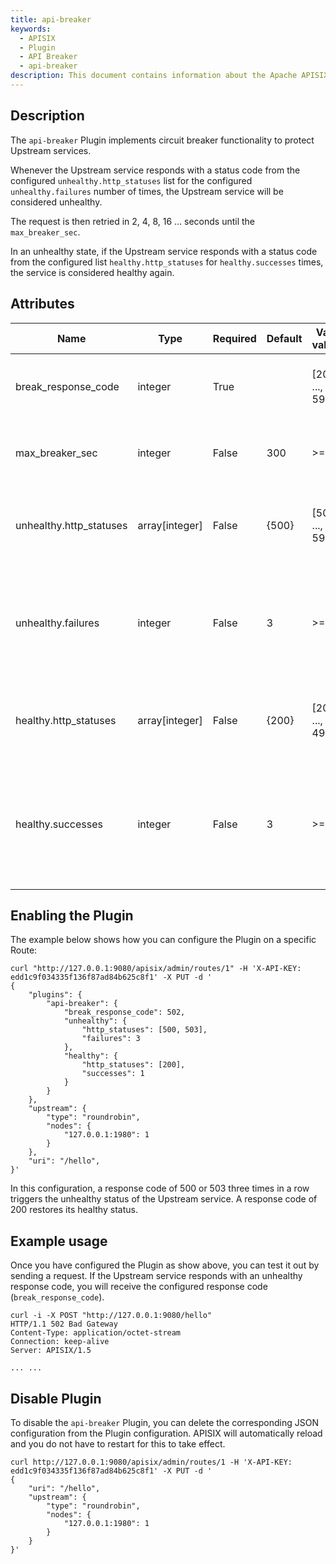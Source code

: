 ```yaml
---
title: api-breaker
keywords:
  - APISIX
  - Plugin
  - API Breaker
  - api-breaker
description: This document contains information about the Apache APISIX api-breaker Plugin.
---
```


<!--
#
# Licensed to the Apache Software Foundation (ASF) under one or more
# contributor license agreements.  See the NOTICE file distributed with
# this work for additional information regarding copyright ownership.
# The ASF licenses this file to You under the Apache License, Version 2.0
# (the "License"); you may not use this file except in compliance with
# the License.  You may obtain a copy of the License at
#
#     http://www.apache.org/licenses/LICENSE-2.0
#
# Unless required by applicable law or agreed to in writing, software
# distributed under the License is distributed on an "AS IS" BASIS,
# WITHOUT WARRANTIES OR CONDITIONS OF ANY KIND, either express or implied.
# See the License for the specific language governing permissions and
# limitations under the License.
#
-->

## Description

The `api-breaker` Plugin implements circuit breaker functionality to protect Upstream services.

Whenever the Upstream service responds with a status code from the configured `unhealthy.http_statuses` list for the configured `unhealthy.failures` number of times, the Upstream service will be considered unhealthy.

The request is then retried in 2, 4, 8, 16 ... seconds until the `max_breaker_sec`.

In an unhealthy state, if the Upstream service responds with a status code from the configured list `healthy.http_statuses` for `healthy.successes` times, the service is considered healthy again.

## Attributes

| Name                    | Type           | Required | Default | Valid values    | Description                                                                               |
|-------------------------|----------------|----------|---------|-----------------|-------------------------------------------------------------------------------------------|
| break_response_code     | integer        | True     |         | [200, ..., 599] | HTTP error code to return when Upstream is unhealthy.                                     |
| max_breaker_sec         | integer        | False    | 300     | >=3             | Maximum time in seconds for circuit breaking.                                             |
| unhealthy.http_statuses | array[integer] | False    | {500}   | [500, ..., 599] | Status codes of Upstream to be considered unhealthy.                                      |
| unhealthy.failures      | integer        | False    | 3       | >=1             | Number of consecutive failures for the Upstream service to be considered unhealthy.       |
| healthy.http_statuses   | array[integer] | False    | {200}   | [200, ..., 499] | Status codes of Upstream to be considered healthy.                                        |
| healthy.successes       | integer        | False    | 3       | >=1             | Number of consecutive healthy requests for the Upstream service to be considered healthy. |

## Enabling the Plugin

The example below shows how you can configure the Plugin on a specific Route:

```shell
curl "http://127.0.0.1:9080/apisix/admin/routes/1" -H 'X-API-KEY: edd1c9f034335f136f87ad84b625c8f1' -X PUT -d '
{
    "plugins": {
        "api-breaker": {
            "break_response_code": 502,
            "unhealthy": {
                "http_statuses": [500, 503],
                "failures": 3
            },
            "healthy": {
                "http_statuses": [200],
                "successes": 1
            }
        }
    },
    "upstream": {
        "type": "roundrobin",
        "nodes": {
            "127.0.0.1:1980": 1
        }
    },
    "uri": "/hello",
}'
```

In this configuration, a response code of 500 or 503 three times in a row triggers the unhealthy status of the Upstream service. A response code of 200 restores its healthy status.

## Example usage

Once you have configured the Plugin as show above, you can test it out by sending a request. If the Upstream service responds with an unhealthy response code, you will receive the configured response code (`break_response_code`).

```shell
curl -i -X POST "http://127.0.0.1:9080/hello"
HTTP/1.1 502 Bad Gateway
Content-Type: application/octet-stream
Connection: keep-alive
Server: APISIX/1.5

... ...
```

## Disable Plugin

To disable the `api-breaker` Plugin, you can delete the corresponding JSON configuration from the Plugin configuration. APISIX will automatically reload and you do not have to restart for this to take effect.

```shell
curl http://127.0.0.1:9080/apisix/admin/routes/1 -H 'X-API-KEY: edd1c9f034335f136f87ad84b625c8f1' -X PUT -d '
{
    "uri": "/hello",
    "upstream": {
        "type": "roundrobin",
        "nodes": {
            "127.0.0.1:1980": 1
        }
    }
}'
```
